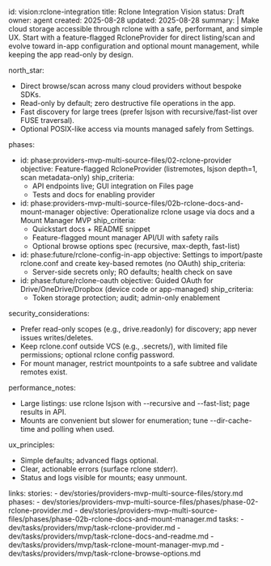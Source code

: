 id: vision:rclone-integration
title: Rclone Integration Vision
status: Draft
owner: agent
created: 2025-08-28
updated: 2025-08-28
summary: |
  Make cloud storage accessible through rclone with a safe, performant, and simple UX. Start with a
  feature-flagged RcloneProvider for direct listing/scan and evolve toward in-app configuration and
  optional mount management, while keeping the app read-only by design.

north_star:
  - Direct browse/scan across many cloud providers without bespoke SDKs.
  - Read-only by default; zero destructive file operations in the app.
  - Fast discovery for large trees (prefer lsjson with recursive/fast-list over FUSE traversal).
  - Optional POSIX-like access via mounts managed safely from Settings.

phases:
  - id: phase:providers-mvp-multi-source-files/02-rclone-provider
    objective: Feature-flagged RcloneProvider (listremotes, lsjson depth=1, scan metadata-only)
    ship_criteria:
      - API endpoints live; GUI integration on Files page
      - Tests and docs for enabling provider
  - id: phase:providers-mvp-multi-source-files/02b-rclone-docs-and-mount-manager
    objective: Operationalize rclone usage via docs and a Mount Manager MVP
    ship_criteria:
      - Quickstart docs + README snippet
      - Feature-flagged mount manager API/UI with safety rails
      - Optional browse options spec (recursive, max-depth, fast-list)
  - id: phase:future/rclone-config-in-app
    objective: Settings to import/paste rclone.conf and create key-based remotes (no OAuth)
    ship_criteria:
      - Server-side secrets only; RO defaults; health check on save
  - id: phase:future/rclone-oauth
    objective: Guided OAuth for Drive/OneDrive/Dropbox (device code or app-managed)
    ship_criteria:
      - Token storage protection; audit; admin-only enablement

security_considerations:
  - Prefer read-only scopes (e.g., drive.readonly) for discovery; app never issues writes/deletes.
  - Keep rclone.conf outside VCS (e.g., .secrets/), with limited file permissions; optional rclone config password.
  - For mount manager, restrict mountpoints to a safe subtree and validate remotes exist.

performance_notes:
  - Large listings: use rclone lsjson with --recursive and --fast-list; page results in API.
  - Mounts are convenient but slower for enumeration; tune --dir-cache-time and polling when used.

ux_principles:
  - Simple defaults; advanced flags optional.
  - Clear, actionable errors (surface rclone stderr).
  - Status and logs visible for mounts; easy unmount.

links:
  stories:
    - dev/stories/providers-mvp-multi-source-files/story.md
  phases:
    - dev/stories/providers-mvp-multi-source-files/phases/phase-02-rclone-provider.md
    - dev/stories/providers-mvp-multi-source-files/phases/phase-02b-rclone-docs-and-mount-manager.md
  tasks:
    - dev/tasks/providers/mvp/task-rclone-provider.md
    - dev/tasks/providers/mvp/task-rclone-docs-and-readme.md
    - dev/tasks/providers/mvp/task-rclone-mount-manager-mvp.md
    - dev/tasks/providers/mvp/task-rclone-browse-options.md
